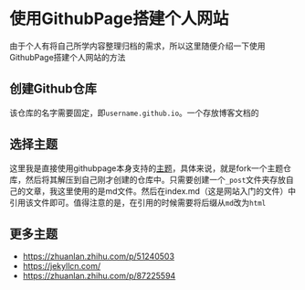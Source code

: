# 使用GithubPage搭建个人网站
由于个人有将自己所学内容整理归档的需求，所以这里随便介绍一下使用GithubPage搭建个人网站的方法

## 创建Github仓库
该仓库的名字需要固定，即```username.github.io```。一个存放博客文档的


## 选择主题
这里我是直接使用githubpage本身支持的[主题](https://pages.github.com/themes/)，具体来说，就是fork一个主题仓库，然后将其解压到自己刚才创建的仓库中。只需要创建一个```_post```文件夹存放自己的文章，我这里使用的是md文件。然后在index.md（这是网站入门的文件）中引用该文件即可。值得注意的是，在引用的时候需要将后缀从```md```改为```html```

## 更多主题
- https://zhuanlan.zhihu.com/p/51240503
- https://jekyllcn.com/
- https://zhuanlan.zhihu.com/p/87225594